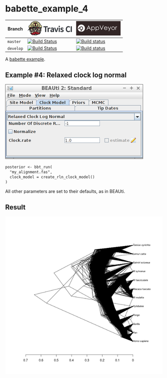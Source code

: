 # babette_example_4

Branch   |[![Travis CI logo](pics/TravisCI.png)](https://travis-ci.org)                                                                                           |[![AppVeyor logo](pics/AppVeyor.png)](https://appveyor.com)                                                                                               
---------|--------------------------------------------------------------------------------------------------------------------------------------------------------|--------------------------------------------------------------------------------------------------------------------------------------------------------------------------------------------
`master` |[![Build Status](https://travis-ci.org/richelbilderbeek/babette_example_4.svg?branch=master)](https://travis-ci.org/richelbilderbeek/babette_example_4) |[![Build status](https://ci.appveyor.com/api/projects/status/or81kg7cdkljc56i/branch/master?svg=true)](https://ci.appveyor.com/project/richelbilderbeek/babette-example-4/branch/master)
`develop`|[![Build Status](https://travis-ci.org/richelbilderbeek/babette_example_4.svg?branch=develop)](https://travis-ci.org/richelbilderbeek/babette_example_4)|[![Build status](https://ci.appveyor.com/api/projects/status/or81kg7cdkljc56i/branch/develop?svg=true)](https://ci.appveyor.com/project/richelbilderbeek/babette-example-4/branch/develop)

A [babette example](https://github.com/richelbilderbeek/babette_examples).

## Example #4: Relaxed clock log normal

![Example #4: Relaxed clock log normal](pics/rln_2_4.png)

```{r}
posterior <- bbt_run(
  "my_alignment.fas",
  clock_model = create_rln_clock_model()
)
```

All other parameters are set to their defaults, as in BEAUti.

## Result

![](result.png)

